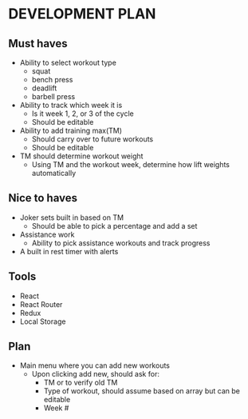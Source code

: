 # DEVELOPMENT PLAN

## Must haves
- Ability to select workout type
  - squat
  - bench press
  - deadlift
  - barbell press
- Ability to track which week it is
  - Is it week 1, 2, or 3 of the cycle
  - Should be editable
- Ability to add training max(TM)
  - Should carry over to future workouts
  - Should be editable
- TM should determine workout weight
  - Using TM and the workout week, determine how lift weights automatically

## Nice to haves
- Joker sets built in based on TM
  - Should be able to pick a percentage and add a set
- Assistance work
  - Ability to pick assistance workouts and track progress
- A built in rest timer with alerts


## Tools
- React
- React Router
- Redux
- Local Storage

## Plan
- Main menu where you can add new workouts
  - Upon clicking add new, should ask for:
    - TM or to verify old TM
    - Type of workout, should assume based on array but can be editable
    - Week #

